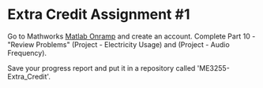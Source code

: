 # Extra Credit Assignment \#1

Go to Mathworks [Matlab Onramp](http://bit.ly/2q97vcS) and create an account. Complete
Part 10 - "Review Problems" (Project - Electricity Usage) and (Project - Audio Frequency). 

Save your progress report and put it in a repository called 'ME3255-Extra_Credit'.

